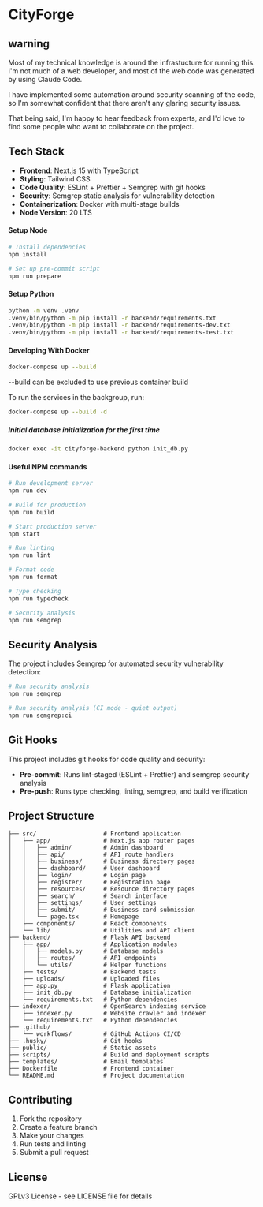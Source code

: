 # CityForge

## warning

Most of my technical knowledge is around the infrastucture for running
this. I'm not much of a web developer, and most of the web code was
generated by using Claude Code.

I have implemented some automation around security scanning of the code,
so I'm somewhat confident that there aren't any glaring security issues.

That being said, I'm happy to hear feedback from experts, and I'd love
to find some people who want to collaborate on the project.

## Tech Stack

- **Frontend**: Next.js 15 with TypeScript
- **Styling**: Tailwind CSS
- **Code Quality**: ESLint + Prettier + Semgrep with git hooks
- **Security**: Semgrep static analysis for vulnerability detection
- **Containerization**: Docker with multi-stage builds
- **Node Version**: 20 LTS

#### Setup Node

```bash
# Install dependencies
npm install

# Set up pre-commit script
npm run prepare
```

#### Setup Python

```bash
python -m venv .venv
.venv/bin/python -m pip install -r backend/requirements.txt
.venv/bin/python -m pip install -r backend/requirements-dev.txt
.venv/bin/python -m pip install -r backend/requirements-test.txt
```

#### Developing With Docker

```bash
docker-compose up --build
```

 --build can be excluded to use previous container build

To run the services in the backgroup, run:

```bash
docker-compose up --build -d
```

##### Initial database initialization for the first time

```bash
docker exec -it cityforge-backend python init_db.py
```

#### Useful NPM commands

```bash
# Run development server
npm run dev

# Build for production
npm run build

# Start production server
npm start

# Run linting
npm run lint

# Format code
npm run format

# Type checking
npm run typecheck

# Security analysis
npm run semgrep
```

## Security Analysis

The project includes Semgrep for automated security vulnerability detection:

```bash
# Run security analysis
npm run semgrep

# Run security analysis (CI mode - quiet output)
npm run semgrep:ci
```

## Git Hooks

This project includes git hooks for code quality and security:

- **Pre-commit**: Runs lint-staged (ESLint + Prettier) and semgrep security analysis
- **Pre-push**: Runs type checking, linting, semgrep, and build verification

## Project Structure

```
├── src/                   # Frontend application
│   ├── app/               # Next.js app router pages
│   │   ├── admin/         # Admin dashboard
│   │   ├── api/           # API route handlers
│   │   ├── business/      # Business directory pages
│   │   ├── dashboard/     # User dashboard
│   │   ├── login/         # Login page
│   │   ├── register/      # Registration page
│   │   ├── resources/     # Resource directory pages
│   │   ├── search/        # Search interface
│   │   ├── settings/      # User settings
│   │   ├── submit/        # Business card submission
│   │   └── page.tsx       # Homepage
│   ├── components/        # React components
│   └── lib/               # Utilities and API client
├── backend/               # Flask API backend
│   ├── app/               # Application modules
│   │   ├── models.py      # Database models
│   │   ├── routes/        # API endpoints
│   │   └── utils/         # Helper functions
│   ├── tests/             # Backend tests
│   ├── uploads/           # Uploaded files
│   ├── app.py             # Flask application
│   ├── init_db.py         # Database initialization
│   └── requirements.txt   # Python dependencies
├── indexer/               # OpenSearch indexing service
│   ├── indexer.py         # Website crawler and indexer
│   └── requirements.txt   # Python dependencies
├── .github/
│   └── workflows/         # GitHub Actions CI/CD
├── .husky/                # Git hooks
├── public/                # Static assets
├── scripts/               # Build and deployment scripts
├── templates/             # Email templates
├── Dockerfile             # Frontend container
└── README.md              # Project documentation
```

## Contributing

1. Fork the repository
2. Create a feature branch
3. Make your changes
4. Run tests and linting
5. Submit a pull request

## License

GPLv3 License - see LICENSE file for details
